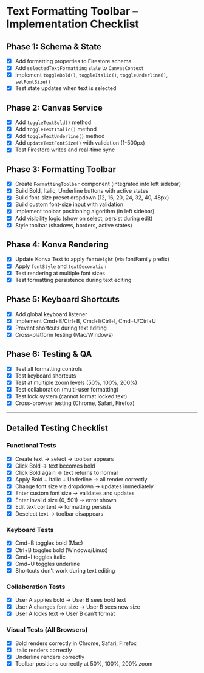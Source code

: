 # Text Formatting Toolbar – Implementation Checklist

## Phase 1: Schema & State
- [x] Add formatting properties to Firestore schema
- [x] Add `selectedTextFormatting` state to `CanvasContext`
- [x] Implement `toggleBold()`, `toggleItalic()`, `toggleUnderline()`, `setFontSize()`
- [x] Test state updates when text is selected

## Phase 2: Canvas Service
- [x] Add `toggleTextBold()` method
- [x] Add `toggleTextItalic()` method
- [x] Add `toggleTextUnderline()` method
- [x] Add `updateTextFontSize()` with validation (1-500px)
- [x] Test Firestore writes and real-time sync

## Phase 3: Formatting Toolbar
- [x] Create `FormattingToolbar` component (integrated into left sidebar)
- [x] Build Bold, Italic, Underline buttons with active states
- [x] Build font-size preset dropdown (12, 16, 20, 24, 32, 40, 48px)
- [x] Build custom font-size input with validation
- [x] Implement toolbar positioning algorithm (in left sidebar)
- [x] Add visibility logic (show on select, persist during edit)
- [x] Style toolbar (shadows, borders, active states)

## Phase 4: Konva Rendering
- [x] Update Konva Text to apply `fontWeight` (via fontFamily prefix)
- [x] Apply `fontStyle` and `textDecoration`
- [x] Test rendering at multiple font sizes
- [x] Test formatting persistence during text editing

## Phase 5: Keyboard Shortcuts
- [x] Add global keyboard listener
- [x] Implement Cmd+B/Ctrl+B, Cmd+I/Ctrl+I, Cmd+U/Ctrl+U
- [x] Prevent shortcuts during text editing
- [x] Cross-platform testing (Mac/Windows)

## Phase 6: Testing & QA
- [x] Test all formatting controls
- [x] Test keyboard shortcuts
- [x] Test at multiple zoom levels (50%, 100%, 200%)
- [X] Test collaboration (multi-user formatting)
- [x] Test lock system (cannot format locked text)
- [x] Cross-browser testing (Chrome, Safari, Firefox)

---

## Detailed Testing Checklist

### Functional Tests
- [x] Create text → select → toolbar appears
- [x] Click Bold → text becomes bold
- [x] Click Bold again → text returns to normal
- [x] Apply Bold + Italic + Underline → all render correctly
- [x] Change font size via dropdown → updates immediately
- [x] Enter custom font size → validates and updates
- [x] Enter invalid size (0, 501) → error shown
- [x] Edit text content → formatting persists
- [x] Deselect text → toolbar disappears

### Keyboard Tests
- [x] Cmd+B toggles bold (Mac)
- [x] Ctrl+B toggles bold (Windows/Linux)
- [x] Cmd+I toggles italic
- [x] Cmd+U toggles underline
- [x] Shortcuts don't work during text editing

### Collaboration Tests
- [x] User A applies bold → User B sees bold text
- [x] User A changes font size → User B sees new size
- [x] User A locks text → User B can't format

### Visual Tests (All Browsers)
- [x] Bold renders correctly in Chrome, Safari, Firefox
- [x] Italic renders correctly
- [x] Underline renders correctly
- [x] Toolbar positions correctly at 50%, 100%, 200% zoom
